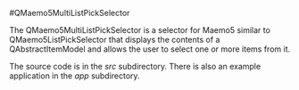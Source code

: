 #QMaemo5MultiListPickSelector

The QMaemo5MultiListPickSelector is a selector for Maemo5 similar to QMaemo5ListPickSelector that displays the contents of a QAbstractItemModel and allows the user to select one or more items from it.

The source code is in the *src* subdirectory. There is also an example application in the *app* subdirectory.

